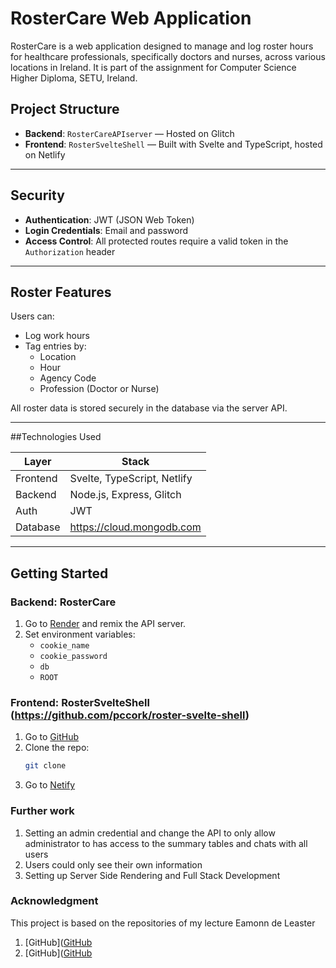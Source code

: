# RosterCare Web Application

RosterCare is a web application designed to manage and log roster hours for healthcare professionals, specifically doctors and nurses, across various locations in Ireland.  It is part of the assignment for Computer Science Higher Diploma, SETU, Ireland. 

## Project Structure

- **Backend**: `RosterCareAPIserver` — Hosted on Glitch
- **Frontend**: `RosterSvelteShell` — Built with Svelte and TypeScript, hosted on Netlify

---

## Security

- **Authentication**: JWT (JSON Web Token)
- **Login Credentials**: Email and password
- **Access Control**: All protected routes require a valid token in the `Authorization` header

---

## Roster Features

Users can:

- Log work hours
- Tag entries by:
  - Location
  - Hour
  - Agency Code
  - Profession (Doctor or Nurse)

All roster data is stored securely in the database via the server API.

---

##Technologies Used

| Layer      | Stack                      |
|------------|----------------------------|
| Frontend   | Svelte, TypeScript, Netlify|
| Backend    | Node.js, Express, Glitch   |
| Auth       | JWT                        |
| Database   |https://cloud.mongodb.com   |

---

## Getting Started

### Backend: RosterCare 

1. Go to [Render](https://rostercare-4.onrender.com) and remix the API server.
2. Set environment variables:
   - `cookie_name`
   - `cookie_password`
   - `db`
   - `ROOT`

### Frontend: RosterSvelteShell (https://github.com/pccork/roster-svelte-shell)

1. Go to [GitHub](https://github.com/pccork/roster-svelte-shell) 
1. Clone the repo:
   ```bash
   git clone 
2. Go to [Netify](https://rostersvelteshell.netlify.app/) 
   
   
### Further work
1. Setting an admin credential and change the API to only allow administrator to has access to the summary tables and chats with all users
2. Users could only see their own information
3. Setting up Server Side Rendering and Full Stack Development

### Acknowledgment
This project is based on the repositories of my lecture Eamonn de Leaster
1. [GitHub]([GitHub](https://github.com/wit-hdip-comp-sci-2024/donation-hapi-04-api)
2. [GitHub]([GitHub](https://github.com/wit-hdip-comp-sci-2024/donation-svelte-07-maps)